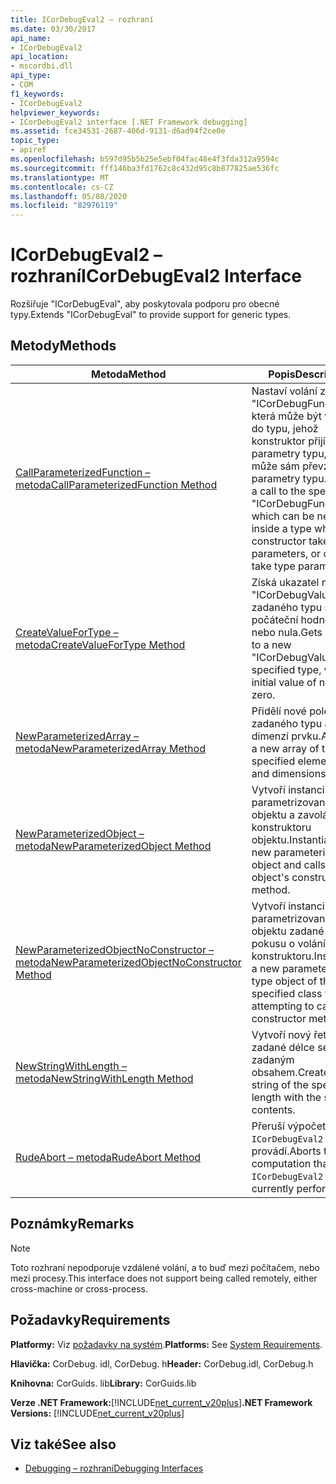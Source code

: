 ```yaml
---
title: ICorDebugEval2 – rozhraní
ms.date: 03/30/2017
api_name:
- ICorDebugEval2
api_location:
- mscordbi.dll
api_type:
- COM
f1_keywords:
- ICorDebugEval2
helpviewer_keywords:
- ICorDebugEval2 interface [.NET Framework debugging]
ms.assetid: fce34531-2687-406d-9131-d6ad94f2ce0e
topic_type:
- apiref
ms.openlocfilehash: b597d95b5b25e5ebf04fac48e4f3fda312a9594c
ms.sourcegitcommit: fff146ba3fd1762c8c432d95c8b877825ae536fc
ms.translationtype: MT
ms.contentlocale: cs-CZ
ms.lasthandoff: 05/08/2020
ms.locfileid: "82976119"
---
```

# <a name="icordebugeval2-interface"></a><span data-ttu-id="6d7d1-102">ICorDebugEval2 – rozhraní</span><span class="sxs-lookup"><span data-stu-id="6d7d1-102">ICorDebugEval2 Interface</span></span>

<span data-ttu-id="6d7d1-103">Rozšiřuje "ICorDebugEval", aby poskytovala podporu pro obecné typy.</span><span class="sxs-lookup"><span data-stu-id="6d7d1-103">Extends "ICorDebugEval" to provide support for generic types.</span></span>  
  
## <a name="methods"></a><span data-ttu-id="6d7d1-104">Metody</span><span class="sxs-lookup"><span data-stu-id="6d7d1-104">Methods</span></span>  
  
|<span data-ttu-id="6d7d1-105">Metoda</span><span class="sxs-lookup"><span data-stu-id="6d7d1-105">Method</span></span>|<span data-ttu-id="6d7d1-106">Popis</span><span class="sxs-lookup"><span data-stu-id="6d7d1-106">Description</span></span>|  
|------------|-----------------|  
|[<span data-ttu-id="6d7d1-107">CallParameterizedFunction – metoda</span><span class="sxs-lookup"><span data-stu-id="6d7d1-107">CallParameterizedFunction Method</span></span>](icordebugeval2-callparameterizedfunction-method.md)|<span data-ttu-id="6d7d1-108">Nastaví volání zadaného "ICorDebugFunction", která může být vnořena do typu, jehož konstruktor přijímá parametry typu, nebo může sám převzít parametry typu.</span><span class="sxs-lookup"><span data-stu-id="6d7d1-108">Sets up a call to the specified "ICorDebugFunction", which can be nested inside a type whose constructor takes type parameters, or can itself take type parameters.</span></span>|  
|[<span data-ttu-id="6d7d1-109">CreateValueForType – metoda</span><span class="sxs-lookup"><span data-stu-id="6d7d1-109">CreateValueForType Method</span></span>](icordebugeval2-createvaluefortype-method.md)|<span data-ttu-id="6d7d1-110">Získá ukazatel na nový "ICorDebugValue" zadaného typu s počáteční hodnotou null nebo nula.</span><span class="sxs-lookup"><span data-stu-id="6d7d1-110">Gets a pointer to a new "ICorDebugValue" of the specified type, with an initial value of null or zero.</span></span>|  
|[<span data-ttu-id="6d7d1-111">NewParameterizedArray – metoda</span><span class="sxs-lookup"><span data-stu-id="6d7d1-111">NewParameterizedArray Method</span></span>](icordebugeval2-newparameterizedarray-method.md)|<span data-ttu-id="6d7d1-112">Přidělí nové pole zadaného typu a dimenzí prvku.</span><span class="sxs-lookup"><span data-stu-id="6d7d1-112">Allocates a new array of the specified element type and dimensions.</span></span>|  
|[<span data-ttu-id="6d7d1-113">NewParameterizedObject – metoda</span><span class="sxs-lookup"><span data-stu-id="6d7d1-113">NewParameterizedObject Method</span></span>](icordebugeval2-newparameterizedobject-method.md)|<span data-ttu-id="6d7d1-114">Vytvoří instanci nového parametrizovaného typu objektu a zavolá metodu konstruktoru objektu.</span><span class="sxs-lookup"><span data-stu-id="6d7d1-114">Instantiates a new parameterized type object and calls the object's constructor method.</span></span>|  
|[<span data-ttu-id="6d7d1-115">NewParameterizedObjectNoConstructor – metoda</span><span class="sxs-lookup"><span data-stu-id="6d7d1-115">NewParameterizedObjectNoConstructor Method</span></span>](icordebugeval2-newparameterizedobjectnoconstructor-method.md)|<span data-ttu-id="6d7d1-116">Vytvoří instanci nového parametrizovaného typu objektu zadané třídy bez pokusu o volání metody konstruktoru.</span><span class="sxs-lookup"><span data-stu-id="6d7d1-116">Instantiates a new parameterized type object of the specified class without attempting to call a constructor method</span></span>|  
|[<span data-ttu-id="6d7d1-117">NewStringWithLength – metoda</span><span class="sxs-lookup"><span data-stu-id="6d7d1-117">NewStringWithLength Method</span></span>](icordebugeval2-newstringwithlength-method.md)|<span data-ttu-id="6d7d1-118">Vytvoří nový řetězec o zadané délce se zadaným obsahem.</span><span class="sxs-lookup"><span data-stu-id="6d7d1-118">Creates a new string of the specified length with the specified contents.</span></span>|  
|[<span data-ttu-id="6d7d1-119">RudeAbort – metoda</span><span class="sxs-lookup"><span data-stu-id="6d7d1-119">RudeAbort Method</span></span>](icordebugeval2-rudeabort-method.md)|<span data-ttu-id="6d7d1-120">Přeruší výpočet, který `ICorDebugEval2` právě provádí.</span><span class="sxs-lookup"><span data-stu-id="6d7d1-120">Aborts the computation that this `ICorDebugEval2` is currently performing.</span></span>|  
  
## <a name="remarks"></a><span data-ttu-id="6d7d1-121">Poznámky</span><span class="sxs-lookup"><span data-stu-id="6d7d1-121">Remarks</span></span>  
  
> [!NOTE]
> <span data-ttu-id="6d7d1-122">Toto rozhraní nepodporuje vzdálené volání, a to buď mezi počítačem, nebo mezi procesy.</span><span class="sxs-lookup"><span data-stu-id="6d7d1-122">This interface does not support being called remotely, either cross-machine or cross-process.</span></span>  
  
## <a name="requirements"></a><span data-ttu-id="6d7d1-123">Požadavky</span><span class="sxs-lookup"><span data-stu-id="6d7d1-123">Requirements</span></span>  
 <span data-ttu-id="6d7d1-124">**Platformy:** Viz [požadavky na systém](../../get-started/system-requirements.md).</span><span class="sxs-lookup"><span data-stu-id="6d7d1-124">**Platforms:** See [System Requirements](../../get-started/system-requirements.md).</span></span>  
  
 <span data-ttu-id="6d7d1-125">**Hlavička:** CorDebug. idl, CorDebug. h</span><span class="sxs-lookup"><span data-stu-id="6d7d1-125">**Header:** CorDebug.idl, CorDebug.h</span></span>  
  
 <span data-ttu-id="6d7d1-126">**Knihovna:** CorGuids. lib</span><span class="sxs-lookup"><span data-stu-id="6d7d1-126">**Library:** CorGuids.lib</span></span>  
  
 <span data-ttu-id="6d7d1-127">**Verze .NET Framework:**[!INCLUDE[net_current_v20plus](../../../../includes/net-current-v20plus-md.md)]</span><span class="sxs-lookup"><span data-stu-id="6d7d1-127">**.NET Framework Versions:** [!INCLUDE[net_current_v20plus](../../../../includes/net-current-v20plus-md.md)]</span></span>  
  
## <a name="see-also"></a><span data-ttu-id="6d7d1-128">Viz také</span><span class="sxs-lookup"><span data-stu-id="6d7d1-128">See also</span></span>

- [<span data-ttu-id="6d7d1-129">Debugging – rozhraní</span><span class="sxs-lookup"><span data-stu-id="6d7d1-129">Debugging Interfaces</span></span>](debugging-interfaces.md)
